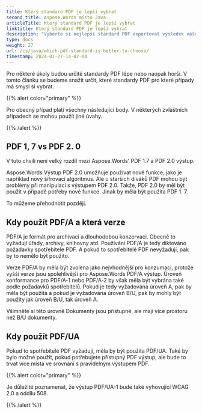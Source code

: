 ```yaml
---
title: Který standard PDF je lepší vybrat
second_title: Aspose.Words místo Java
articleTitle: Který standard PDF je lepší vybrat
linktitle: Který standard PDF je lepší vybrat
description: "Vyberte si nejlepší standard PDF exportovat výsledek vašeho programování v Java. Který standard PDF je lepší PDF 1.7, PDF 2.0, PDF/A-1, PDF/A-2 nebo PDF/UA."
type: docs
weight: 27
url: /cs/java/which-pdf-standard-is-better-to-choose/
timestamp: 2024-01-27-14-07-04
---
```


Pro některé úkoly budou určité standardy PDF lépe nebo naopak horší. V tomto článku se budeme snažit určit, které standardy PDF pro které případy má smysl si vybrat.

{{% alert color="primary" %}}

Pro obecný případ platí všechny následující body. V některých zvláštních případech se mohou použít jiné úvahy.

{{% /alert %}}

## PDF 1, 7 vs PDF 2. 0

V tuto chvíli není velký rozdíl mezi Aspose.Words' PDF 1.7 a PDF 2.0 výstup.

Aspose.Words Výstup PDF 2.0 umožňuje používat nové funkce, jako je například nový šifrovací algoritmus. Ale u starších diváků PDF mohou být problémy při manipulaci s výstupem PDF 2.0. Takže, PDF 2.0 by měl být použit v případě potřeby nové funkce. Jinak by měla být použita PDF 1. 7.

To můžeme přehodnotit později.

## Kdy použít PDF/A a která verze

PDF/A je formát pro archivaci a dlouhodobou konzervaci. Obecně to vyžadují úřady, archivy, knihovny atd. Používání PDF/A je tedy diktováno požadavky spotřebitele PDF. A pokud to spotřebitelé PDF nevyžadují, pak by to nemělo být použito.

Verze PDF/A by měla být zvolena jako nejvhodnější pro konzumaci, protože vyšší verze jsou spolehlivější pro Aspose.Words PDF/A výstup. Úroveň konformance pro PDF/A-1 nebo PDF/A-2 by však měla být vybrána také podle požadavků spotřebitelů. Pokud je tedy vyžadována úroveň A, pak by měla být použita a pokud je vyžadována úroveň B/U, pak by mohly být použity jak úroveň B/U, tak úroveň A.

Všimněte si této úrovně Dokumenty jsou přístupné, ale mají více prostoru než B/U dokumenty.

## Kdy použít PDF/UA

Pokud to spotřebitelé PDF vyžadují, měla by být použita PDF/UA. Také by bylo možné použít, pokud potřebujete přístupný PDF výstup, ale bude to trvat více místa ve srovnání s pravidelným výstupem PDF.

{{% alert color="primary" %}}

Je důležité poznamenat, že výstup PDF/UA-1 bude také vyhovující WCAG 2.0 a oddílu 508.

{{% /alert %}}
